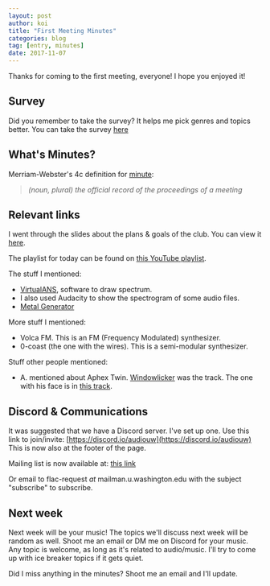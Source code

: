 ```yaml
---
layout: post
author: koi
title: "First Meeting Minutes"
categories: blog
tag: [entry, minutes]
date: 2017-11-07
---
```


Thanks for coming to the first meeting, everyone! I hope you enjoyed it!

## Survey

Did you remember to take the survey? It helps me pick genres and topics better. You can take the survey [here](https://goo.gl/forms/3IzeAnAb8EYhKkM83)

## What's Minutes?

Merriam-Webster's 4c definition for [minute](https://www.merriam-webster.com/dictionary/minute):
> _(noun, plural) the official record of the proceedings of a meeting_

## Relevant links

I went through the slides about the plans & goals of the club. You can view it [here](https://docs.google.com/a/uw.edu/presentation/d/1HBT3NpLsR1zEH_XOl7banMkWE0-KbYkncdyibabBcd0/edit?usp=sharing).

The playlist for today can be found on [this YouTube playlist](https://www.youtube.com/playlist?list=PLl_XtL6JJPKScJEnbrmdLORUZ4fe4VM9Q).

The stuff I mentioned:

* [VirtualANS](www.warmplace.ru/soft/ans/), software to draw spectrum. 
* I also used Audacity to show the spectrogram of some audio files.
* [Metal Generator](https://djen.co/)

More stuff I mentioned:

* Volca FM. This is an FM (Frequency Modulated) synthesizer.
* 0-coast (the one with the wires). This is a semi-modular synthesizer.

Stuff other people mentioned:

* A. mentioned about Aphex Twin. [Windowlicker](https://www.youtube.com/watch?v=FATTzbm78cc) was the track. The one with his face is in [this track](https://www.youtube.com/watch?v=M9xMuPWAZW8).

## Discord & Communications

It was suggested that we have a Discord server. I've set up one. Use this link to join/invite: [https://discord.io/audiouw](https://discord.io/audiouw) 
This is now also at the footer of the page.

Mailing list is now available at: [this link](https://mailman1.u.washington.edu/mailman/listinfo/flac)

Or email to flac-request *at* mailman.u.washington.edu with the subject "subscribe" to subscribe.

## Next week

Next week will be your music! The topics we'll discuss next week will be random as well. Shoot me an email or DM me on Discord for your music. Any topic is welcome, as long as it's related to audio/music. I'll try to come up with ice breaker topics if it gets quiet.

Did I miss anything in the minutes? Shoot me an email and I'll update.
